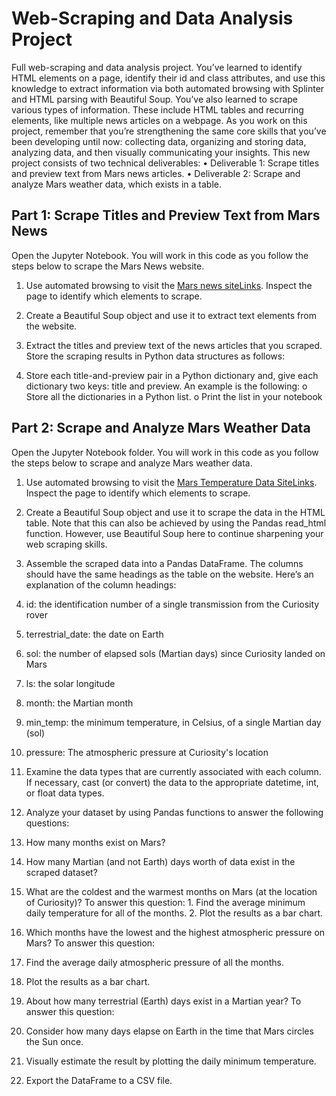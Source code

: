# Web-Scraping and Data Analysis Project


Full web-scraping and data analysis project. You’ve learned to identify HTML elements on a page, identify their id and class attributes, and use this knowledge to extract information via both automated browsing with Splinter and HTML parsing with Beautiful Soup. You’ve also learned to scrape various types of information. These include HTML tables and recurring elements, like multiple news articles on a webpage.
As you work on this project, remember that you’re strengthening the same core skills that you’ve been developing until now: collecting data, organizing and storing data, analyzing data, and then visually communicating your insights.
 This new project consists of two technical deliverables:
•	Deliverable 1: Scrape titles and preview text from Mars news articles.
•	Deliverable 2: Scrape and analyze Mars weather data, which exists in a table.
## Part 1: Scrape Titles and Preview Text from Mars News

Open the Jupyter Notebook. You will work in this code as you follow the steps below to scrape the Mars News website.
1.	Use automated browsing to visit the [Mars news siteLinks](https://github.com/user/repo/blob/branch/other_file.md). Inspect the page to identify which elements to scrape.
2.	Create a Beautiful Soup object and use it to extract text elements from the website.
3.	Extract the titles and preview text of the news articles that you scraped. Store the scraping results in Python data structures as follows:
   
 1.	Store each title-and-preview pair in a Python dictionary and, give each dictionary two keys: title and preview. An example is the following:
  o	Store all the dictionaries in a Python list.
  o	Print the list in your notebook

## Part 2: Scrape and Analyze Mars Weather Data

Open the Jupyter Notebook folder. You will work in this code as you follow the steps below to scrape and analyze Mars weather data.
1.	Use automated browsing to visit the [Mars Temperature Data SiteLinks](https://github.com/user/repo/blob/branch/other_file.md). Inspect the page to identify which elements to scrape. 

2.	Create a Beautiful Soup object and use it to scrape the data in the HTML table. Note that this can also be achieved by using the Pandas read_html function. However, use Beautiful Soup here to continue sharpening your web scraping skills.
   
3.	Assemble the scraped data into a Pandas DataFrame. The columns should have the same headings as the table on the website. Here’s an explanation of the column headings:
   
 1.	id: the identification number of a single transmission from the Curiosity rover
    
 3.	terrestrial_date: the date on Earth
    
 4.	sol: the number of elapsed sols (Martian days) since Curiosity landed on Mars
    
 5.	ls: the solar longitude
    
 6.	month: the Martian month
     
 7.	min_temp: the minimum temperature, in Celsius, of a single Martian day (sol)
     
 8.	pressure: The atmospheric pressure at Curiosity's location
     
4.	Examine the data types that are currently associated with each column. If necessary, cast (or convert) the data to the appropriate datetime, int, or float data types.
5.	Analyze your dataset by using Pandas functions to answer the following questions:
   
  1.	How many months exist on Mars?
  2.	How many Martian (and not Earth) days worth of data exist in the scraped dataset?
  3.	What are the coldest and the warmest months on Mars (at the location of Curiosity)? To answer this question:
    1.	Find the average minimum daily temperature for all of the months.
    2.	Plot the results as a bar chart.
4.	Which months have the lowest and the highest atmospheric pressure on Mars? To answer this question:
  1.	Find the average daily atmospheric pressure of all the months.
  2.	Plot the results as a bar chart.
5.	About how many terrestrial (Earth) days exist in a Martian year? To answer this question:
  1.	Consider how many days elapse on Earth in the time that Mars circles the Sun once.
  2.	Visually estimate the result by plotting the daily minimum temperature.
6.	Export the DataFrame to a CSV file.


 

 

